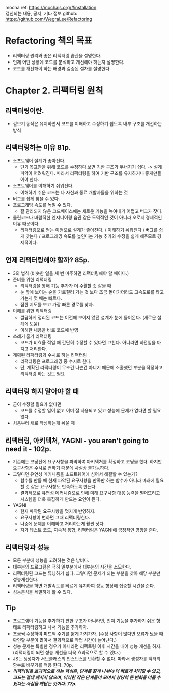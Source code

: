 mocha ref: https://mochajs.org/#installation  
갱신되는 내용, 공지, 기타 정보 github: https://github.com/WegraLee/Refactoring

# Refactoring 책의 목표

- 리팩터링 원리와 좋은 리팩터링 습관을 설명한다.
- 언제 어떤 상황에 코드를 분석하고 개선해야 하는지 설명한다.
- 코드를 개선해야 하는 배경과 검증된 절차를 설명한다.

# Chapter 2. 리팩터링 원칙

## 리팩터링이란.

- 겉보기 동작은 유지하면서 코드를 이해하고 수정하기 쉽도록 내부 구조를 개선하는 방식

## 리팩터링하는 이유 81p.

- 소프트웨어 설계가 좋아진다.
  - 단기 목표만을 위해 코드를 수정하다 보면 기반 구조가 무너지기 쉽다. -> 설계 파악이 어려워진다. 따라서 리팩터링을 하여 기반 구조를 유지하거나 좋게만들어야 한다.
- 소프트웨어를 이해하기 쉬워진다.
  - 이해하기 쉬운 코드는 나 자신과 동료 개발자들을 위하는 것
- 버그를 쉽게 찾을 수 있다.
- 프로그래밍 속도를 높일 수 있다.
  - 잘 관리되지 않은 코드베이스에는 새로운 기능을 녹여내기 어렵고 버그가 잦다.
- 클린코드나 바람직한 엔지니어링 습관 같은 도덕적인 것이 아니라 오로지 경제적인 이유 때문이다.
  - 리팩터링으로 얻는 이점으로 설계가 좋아진다. / 이해하기 쉬워진다 / 버그를 쉽게 찾는다 / 프로그래밍 속도를 높인다는 기능 추가와 수정을 쉽게 해주므로 경제적이다.

## 언제 리팩터링해야 할까? 85p.

- 3의 법칙 (비슷한 일을 세 번 마주하면 리팩터링해야 할 때이다.)
- 준비를 위한 리팩터링
  - 리팩터링을 통해 기능 추가가 더 수월할 것 같을 때
  - 눈 앞에 보이는 숲을 가로질러 가는 것 보다 조금 돌아가더라도 고속도로를 타고 가는게 몇 배는 빠르다.
  - 잠깐 지도를 보고 가장 빠른 경로를 찾자.
- 이해를 위한 리팩터링
  - 깔끔하게 정리된 코드는 이전에 보이지 않던 설계가 눈에 들어온다. (새로운 설계에 도움)
  - 이해한 내용을 바로 코드에 반영
- 쓰레기 줍기 리팩터링
  - 코드가 비효율 적일 때 간단히 수정할 수 있다면 고친다. 아니라면 하던일을 마치고 처리한다.
- 계획된 리팩터링과 수시로 하는 리팩터링
  - 리팩터링은 프로그래밍 중 수시로 한다.
  - 단, 계획된 리팩터링이 무조건 나쁜건 아니기 때문에 소홀했던 부분을 작정하고 리팩터링 하는 것도 필요

## 리팩터링 하지 말아야 할 때

- 굳이 수정할 필요가 없다면
  - 코드를 수정할 일이 없고 이미 잘 사용되고 있고 성능에 문제가 없다면 할 필요 없다.
- 처음부터 새로 작성하는게 쉬울 때

## 리팩터링, 아키텍처, YAGNI - you aren't going to need it - 102p.

- 기존에는 코딩전에 요구사항을 파악하여 아키텍쳐를 확정하고 코딩을 했다. 하지만 요구사항은 수시로 변하기 때문에 사실상 불가능하다.
- 그렇다면 유연성 메커니즘을 소프트웨어에 심어서 해결할 수 있는가?
  - 함수를 만들 때 현재 파악된 요구사항을 만족만 하는 함수가 아니라 미래에 필요할 것 같은 요구사항도 만족하도록 만든다.
  - 결과적으로 유연성 메커니즘으로 인해 미래 요구사항 대응 능력을 떨어뜨리고 시스템을 더욱 복잡하게 만드는 요인이 된다.
- YAGNI
  - 현재 파악된 요구사항을 멋지게 반영하자.
  - 요구사항이 변하면 그때 리팩터링한다.
  - 나중에 문제를 이해하고 처리하는게 훨씬 낫다.
  - 자가 테스트 코드, 지속적 통합, 리팩터링은 YAGNI에 긍정적인 영향을 준다.

## 리팩터링과 성능

- 모든 부분에 성능을 고려하는 것은 낭비다.
- 대부분의 프로그램은 극히 일부분에서 대부분의 시간을 소모한다.
- 리팩터링된 코드는 튜닝하기 쉽다. 그렇다면 문제가 되는 부분을 찾아 해당 부분만 성능개선한다.
- 리팩터링을 하면 개발속도를 빠르게 유지하여 성능 향상에 집중할 시간을 준다.
- 성능분석을 세밀하게 할 수 있다.

## Tip

- 프로그램이 기능을 추가하기 편한 구조가 아니라면, 먼저 기능을 추가하기 쉬운 형태로 리팩터링하고 나서 기능을 추가하자.
- 조금씩 수정하여 피드백 주기를 짧게 가져가자. (수정 사항이 많다면 오류가 났을 때 확인할 부분이 많아서 결과적으로 작업 시간이 늘어난다.)
- 성능 문제는 특별한 경우가 아니라면 리팩토링 이후 시간을 내어 성능 개선을 하자.(리팩터링이 되면 성능 개선을 더욱 효과적으로 할 수 있다.)
- JS는 생성자가 서브클래스의 인스턴스를 반환할 수 없다. 따라서 생성자를 팩터리 함수로 바꾸기를 적용 한다. 70p.
- **_리팩터링을 효과적으로 하는 핵심은, 단계를 잘게 나눠야 더 빠르게 처리할 수 있고, 코드는 절대 깨지지 않으며, 이러한 작은 단계들이 모여서 상당히 큰 변화를 이룰 수 있다는 사실을 깨닫는 것이다. 77p._**
